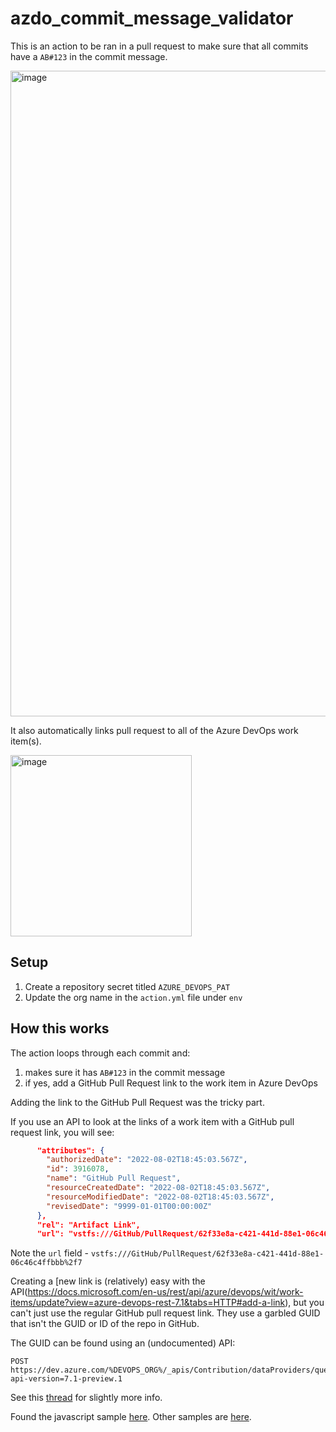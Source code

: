 # azdo_commit_message_validator

This is an action to be ran in a pull request to make sure that all commits have a `AB#123` in the commit message.

<img width="1033" alt="image" src="https://user-images.githubusercontent.com/19912012/182519049-3bd1281d-985c-41ea-b35c-c3cd35994d48.png">

It also automatically links pull request to all of the Azure DevOps work item(s).

<img width="290" alt="image" src="https://user-images.githubusercontent.com/19912012/182518941-4c7d5bad-b19f-456a-b3bd-504b3ab2f45d.png">

## Setup

1. Create a repository secret titled `AZURE_DEVOPS_PAT`
2. Update the org name in the `action.yml` file under `env`

## How this works

The action loops through each commit and:
1. makes sure it has `AB#123` in the commit message
2. if yes, add a GitHub Pull Request link to the work item in Azure DevOps

Adding the link to the GitHub Pull Request was the tricky part.

If you use an API to look at the links of a work item with a GitHub pull request link, you will see:

```json
      "attributes": {
        "authorizedDate": "2022-08-02T18:45:03.567Z",
        "id": 3916078,
        "name": "GitHub Pull Request",
        "resourceCreatedDate": "2022-08-02T18:45:03.567Z",
        "resourceModifiedDate": "2022-08-02T18:45:03.567Z",
        "revisedDate": "9999-01-01T00:00:00Z"
      },
      "rel": "Artifact Link",
      "url": "vstfs:///GitHub/PullRequest/62f33e8a-c421-441d-88e1-06c46c4ffbbb%2f7"
```

Note the `url` field - `vstfs:///GitHub/PullRequest/62f33e8a-c421-441d-88e1-06c46c4ffbbb%2f7`

Creating a [new link is (relatively) easy with the API(https://docs.microsoft.com/en-us/rest/api/azure/devops/wit/work-items/update?view=azure-devops-rest-7.1&tabs=HTTP#add-a-link), but you can't just use the regular GitHub pull request link. They use a garbled GUID that isn't the GUID or ID of the repo in GitHub. 

The GUID can be found using an (undocumented) API:

```
POST https://dev.azure.com/%DEVOPS_ORG%/_apis/Contribution/dataProviders/query?api-version=7.1-preview.1
```

See this [thread](https://developercommunity.visualstudio.com/t/artifact-uri-format-in-external-link-of-work-items/964448#T-N988703) for slightly more info.

Found the javascript sample [here](https://github.com/dc-ag/azure-devops-pr-notification/blob/fcb9cd24ffbcc2dbe81a7500a3d5577213afa7e3/lib/main.js). Other samples are [here](https://github.com/search?q=%22vstfs%3A%2F%2F%2FGitHub%22&type=code).
